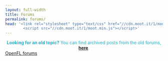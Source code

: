 ```yaml
---
layout: full-width
title: Forums
permalink: forums/
head: '<link rel="stylesheet" type="text/css" href="//cdn.moot.it/1/moot.css">
        <script src="//cdn.moot.it/1/moot.min.js"></script>'
---
```


<div class="alert alert-info" style="margin-bottom: 0; border-radius: 0; border: none; background: color: #baedf4; color: #24afc4; text-align: center">
    <strong>Looking for an old topic?</strong> You can find archived posts from the old forums, <a href="/archive/community"><strong>here</strong></a>.
  </div>

<a class="moot" href="/forums/i/openfl">
   OpenFL forums</a>
